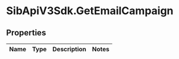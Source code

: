 # SibApiV3Sdk.GetEmailCampaign

## Properties
Name | Type | Description | Notes
------------ | ------------- | ------------- | -------------


